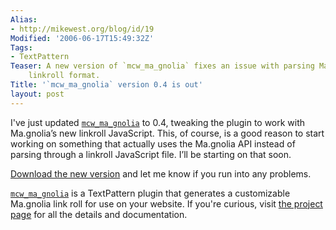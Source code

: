 ```yaml
---
Alias:
- http://mikewest.org/blog/id/19
Modified: '2006-06-17T15:49:32Z'
Tags:
- TextPattern
Teaser: A new version of `mcw_ma_gnolia` fixes an issue with parsing Ma.gnolia's new
    linkroll format.
Title: '`mcw_ma_gnolia` version 0.4 is out'
layout: post
---
```

I've just updated [`mcw_ma_gnolia`][project] to 0.4, tweaking the plugin to work with Ma.gnolia’s new linkroll JavaScript. This, of course, is a good reason to start working on something that actually uses the Ma.gnolia API instead of parsing through a linkroll JavaScript file. I’ll be starting on that soon.

[Download the new version][download] and let me know if you run into any problems.

[`mcw_ma_gnolia`][project] is a TextPattern plugin that generates a customizable Ma.gnolia link roll for use on your website.  If you're curious, visit [the project page][project] for all the details and documentation.

[download]: http://mikewest.org/file_download/8 "`mcw_ma_gnolia` download"
[project]: http://mikewest.org/archive/mcwmagnolia